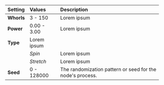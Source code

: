 | Setting    | Values      | Description |
| :--------- | :---------- | :---------- |
| **Whorls** | 3 - 150     | Lorem ipsum |
| **Power**  | 0.00 - 3.00 | Lorem ipsum |
| **Type**   | Lorem ipsum |
|            | *Spin*      | Lorem ipsum |
|            | *Stretch*   | Lorem ipsum |
| **Seed**   | 0 - 128000  | The randomization pattern or seed for the node's process. |
